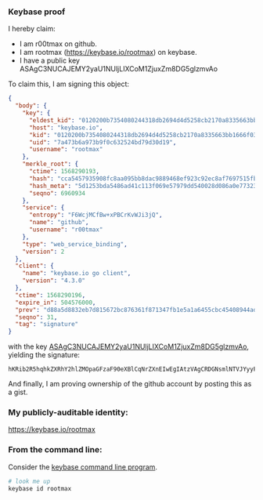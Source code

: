 ### Keybase proof

I hereby claim:

  * I am r00tmax on github.
  * I am rootmax (https://keybase.io/rootmax) on keybase.
  * I have a public key ASAgC3NUCAJEMY2yaU1NUljLIXCoM1ZjuxZm8DG5glzmvAo

To claim this, I am signing this object:

```json
{
  "body": {
    "key": {
      "eldest_kid": "0120200b7354080244318db2694d4d5258cb2170a8335663bb1666f031b9825ce6bc0a",
      "host": "keybase.io",
      "kid": "0120200b7354080244318db2694d4d5258cb2170a8335663bb1666f031b9825ce6bc0a",
      "uid": "7a473b6a973b9f0c632524bd79d30d19",
      "username": "rootmax"
    },
    "merkle_root": {
      "ctime": 1568290193,
      "hash": "cca5457935908fc8aa095bb8dac9889468ef923c92ec8af7697515fba6e58706b2991a1413f28164a313e1aa00f4df44b5cb65508354b69a50fe8e516361c706",
      "hash_meta": "5d1253bda5486ad41c113f069e57979dd540028d086a0e77323427dc7f503612",
      "seqno": 6960934
    },
    "service": {
      "entropy": "F6WcjMCfBw+xPBCrKvWJi3jQ",
      "name": "github",
      "username": "r00tmax"
    },
    "type": "web_service_binding",
    "version": 2
  },
  "client": {
    "name": "keybase.io go client",
    "version": "4.3.0"
  },
  "ctime": 1568290196,
  "expire_in": 504576000,
  "prev": "d88a5d8832eb7d815672bc876361f871347fb1e5a1a6455cbc45408944ade6f7",
  "seqno": 31,
  "tag": "signature"
}
```

with the key [ASAgC3NUCAJEMY2yaU1NUljLIXCoM1ZjuxZm8DG5glzmvAo](https://keybase.io/rootmax), yielding the signature:

```
hKRib2R5hqhkZXRhY2hlZMOpaGFzaF90eXBlCqNrZXnEIwEgIAtzVAgCRDGNsmlNTVJYyyFwqDNWY7sWZvAxuYJc5rwKp3BheWxvYWTESpcCH8Qg2IpdiDLrfYFWcryHY2H4cTR/seWhpkVcvEVAiUSt5vfEIC9nwPcIx4TClMqRvs1oZSgHJZ9bKUYK+neQmHcA6rfdAgHCo3NpZ8RAsTYooXawwdm0FB2D0XpZ0Zb1Sb6v/aNhSbSD5BE9cn1LjsQgFuItGJ7UXK+3K/H1aauuF5IVqatHeSWafSgCC6hzaWdfdHlwZSCkaGFzaIKkdHlwZQildmFsdWXEIPlMAWCW9jv6mOKtfrMsJehdtldC7yGMMJudLYDkYhNNo3RhZ80CAqd2ZXJzaW9uAQ==

```

And finally, I am proving ownership of the github account by posting this as a gist.

### My publicly-auditable identity:

https://keybase.io/rootmax

### From the command line:

Consider the [keybase command line program](https://keybase.io/download).

```bash
# look me up
keybase id rootmax
```
